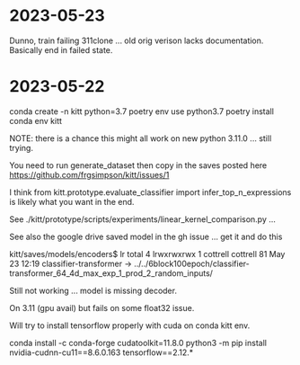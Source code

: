 # 2023-05-23

Dunno, train failing 311clone ... old orig verison lacks documentation. Basically end in failed state.

# 2023-05-22

conda create -n kitt python=3.7
poetry env use python3.7
poetry install
conda env kitt

NOTE: there is a chance this might all work on new python 3.11.0 ... still trying.

You need to run generate_dataset then copy in the saves posted here https://github.com/frgsimpson/kitt/issues/1

I think from kitt.prototype.evaluate_classifier import infer_top_n_expressions
is likely what you want in the end.

See ./kitt/prototype/scripts/experiments/linear_kernel_comparison.py ...

See also the google drive saved model in the gh issue ... get it and do this

kitt/saves/models/encoders$ lr
total 4
lrwxrwxrwx 1 cottrell cottrell 81 May 23 12:19 classifier-transformer -> ../../6block100epoch/classifier-transformer_64_4d_max_exp_1_prod_2_random_inputs/

Still not working ... model is missing decoder.


On 3.11 (gpu avail) but fails on some float32 issue.

Will try to install tensorflow properly with cuda on conda kitt env.


conda install -c conda-forge cudatoolkit=11.8.0
python3 -m pip install nvidia-cudnn-cu11==8.6.0.163 tensorflow==2.12.*

